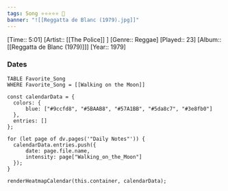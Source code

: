 ```yaml
---
tags: Song ⭐⭐⭐⭐⭐ 💛
banner: "![[Reggatta de Blanc (1979).jpg]]"
---
```

[Time:: 5:01]
[Artist:: [[The Police]] ]
[Genre:: Reggae]
[Played:: 23]
[Album:: [[Reggatta de Blanc (1979)]]]
[Year:: 1979]
### Dates
````dataview
TABLE Favorite_Song
WHERE Favorite_Song = [[Walking on the Moon]]
````

  ```dataviewjs
const calendarData = { 
	colors: { 
		blue: ["#9ccfd8", "#5BAAB8", "#57A1BB", "#5da8c7", "#3e8fb0"] 
	}, 
	entries: [] 
}; 

for (let page of dv.pages('"Daily Notes"')) { 
	calendarData.entries.push({ 
		date: page.file.name, 
		intensity: page["Walking_on_the_Moon"]
	}); 
} 

renderHeatmapCalendar(this.container, calendarData);
```
